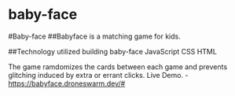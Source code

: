 # baby-face


#Baby-face
##Babyface is a matching game for kids.

##Technology utilized building baby-face 
JavaScript
CSS
HTML
 
The game ramdomizes the cards between each game and prevents glitching induced by extra or errant clicks.
Live Demo. - https://babyface.droneswarm.dev/#
